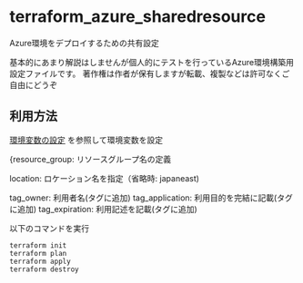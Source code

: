 # terraform_azure_sharedresource
Azure環境をデプロイするための共有設定

基本的にあまり解説はしませんが個人的にテストを行っているAzure環境構築用設定ファイルです。
著作権は作者が保有しますが転載、複製などは許可なくご自由にどうぞ

## 利用方法

[環境変数の設定](https://docs.microsoft.com/ja-jp/azure/virtual-machines/linux/terraform-install-configure?toc=https%3A%2F%2Fdocs.microsoft.com%2Fja-jp%2Fazure%2Fterraform%2Ftoc.json&bc=https%3A%2F%2Fdocs.microsoft.com%2Fja-jp%2Fazure%2Fbread%2Ftoc.json)
を参照して環境変数を設定


{resource_group: リソースグループ名の定義

location: ロケーション名を指定（省略時: japaneast)

tag_owner: 利用者名(タグに追加) tag_application: 利用目的を完結に記載(タグに追加) tag_expiration: 利用記述を記載(タグに追加)

以下のコマンドを実行

```
terraform init
terraform plan 
terraform apply
terraform destroy
```


